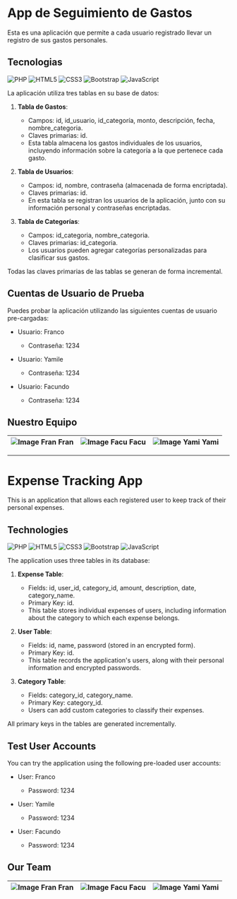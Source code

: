 # App de Seguimiento de Gastos

Esta es una aplicación que permite a cada usuario registrado llevar un registro de sus gastos personales.

## Tecnologias 
![PHP](https://img.shields.io/badge/php-%23777BB4.svg?style=for-the-badge&logo=php&logoColor=white)
![HTML5](https://img.shields.io/badge/html5-%23E34F26.svg?style=for-the-badge&logo=html5&logoColor=white)
![CSS3](https://img.shields.io/badge/css3-%231572B6.svg?style=for-the-badge&logo=css3&logoColor=white)
![Bootstrap](https://img.shields.io/badge/bootstrap-%238511FA.svg?style=for-the-badge&logo=bootstrap&logoColor=white)
![JavaScript](https://img.shields.io/badge/javascript-%23323330.svg?style=for-the-badge&logo=javascript&logoColor=%23F7DF1E)

 La aplicación utiliza tres tablas en su base de datos:

1. **Tabla de Gastos**:
   - Campos: id, id_usuario, id_categoría, monto, descripción, fecha, nombre_categoria.
   - Claves primarias: id.
   - Esta tabla almacena los gastos individuales de los usuarios, incluyendo información sobre la categoría a la que pertenece cada gasto.

2. **Tabla de Usuarios**:
   - Campos: id, nombre, contraseña (almacenada de forma encriptada).
   - Claves primarias: id.
   - En esta tabla se registran los usuarios de la aplicación, junto con su información personal y contraseñas encriptadas.

3. **Tabla de Categorías**:
   - Campos: id_categoria, nombre_categoria.
   - Claves primarias: id_categoria.
   - Los usuarios pueden agregar categorías personalizadas para clasificar sus gastos.

Todas las claves primarias de las tablas se generan de forma incremental.

## Cuentas de Usuario de Prueba

Puedes probar la aplicación utilizando las siguientes cuentas de usuario pre-cargadas:

- Usuario: Franco
  - Contraseña: 1234

- Usuario: Yamile
  - Contraseña: 1234

- Usuario: Facundo
  - Contraseña: 1234

## Nuestro Equipo

| ![Image Fran](https://github.com/fyunes.png) Fran | ![Image Facu](https://github.com/FigueroaF.png) Facu | ![Image Yami](https://github.com/yamimensur.png) Yami |
| --- | --- | --- |


-------------------------------------------
# Expense Tracking App

This is an application that allows each registered user to keep track of their personal expenses.

## Technologies
![PHP](https://img.shields.io/badge/php-%23777BB4.svg?style=for-the-badge&logo=php&logoColor=white)
![HTML5](https://img.shields.io/badge/html5-%23E34F26.svg?style=for-the-badge&logo=html5&logoColor=white)
![CSS3](https://img.shields.io/badge/css3-%231572B6.svg?style=for-the-badge&logo=css3&logoColor=white)
![Bootstrap](https://img.shields.io/badge/bootstrap-%238511FA.svg?style=for-the-badge&logo=bootstrap&logoColor=white)
![JavaScript](https://img.shields.io/badge/javascript-%23323330.svg?style=for-the-badge&logo=javascript&logoColor=%23F7DF1E)

The application uses three tables in its database:

1. **Expense Table**:
   - Fields: id, user_id, category_id, amount, description, date, category_name.
   - Primary Key: id.
   - This table stores individual expenses of users, including information about the category to which each expense belongs.

2. **User Table**:
   - Fields: id, name, password (stored in an encrypted form).
   - Primary Key: id.
   - This table records the application's users, along with their personal information and encrypted passwords.

3. **Category Table**:
   - Fields: category_id, category_name.
   - Primary Key: category_id.
   - Users can add custom categories to classify their expenses.

All primary keys in the tables are generated incrementally.

## Test User Accounts

You can try the application using the following pre-loaded user accounts:

- User: Franco
  - Password: 1234

- User: Yamile
  - Password: 1234

- User: Facundo
  - Password: 1234

## Our Team

| ![Image Fran](https://github.com/fyunes.png) Fran | ![Image Facu](https://github.com/FigueroaF.png) Facu | ![Image Yami](https://github.com/yamimensur.png) Yami |
| --- | --- | --- |
